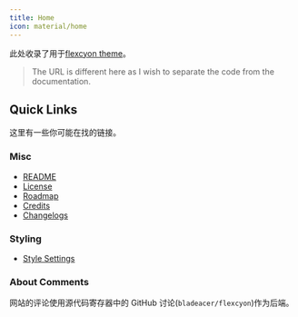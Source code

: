 ```yaml
---
title: Home
icon: material/home
---
```


此处收录了用于[flexcyon theme](https://github.com/bladeacer/flexcyon)。
> The URL is different here as I wish to separate the code from the documentation.

## Quick Links
这里有一些你可能在找的链接。

### Misc
- [README](./README/index.md)
- [License](./README/license.md)
- [Roadmap](./README/roadmap.md)
- [Credits](./credits/index.md)
- [Changelogs](./changelogs/index.md)

### Styling
- [Style Settings](./Styling/Style-Settings/index.md)


### About Comments
网站的评论使用源代码寄存器中的 GitHub 讨论(`bladeacer/flexcyon`)作为后端。